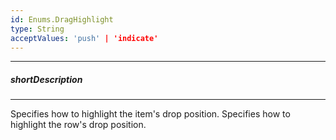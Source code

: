 ```yaml
---
id: Enums.DragHighlight
type: String
acceptValues: 'push' | 'indicate'
---
```

---
##### shortDescription
<!-- Description goes here -->

---
<!-- Description goes here -->
Specifies how to highlight the item's drop position.
Specifies how to highlight the row's drop position.